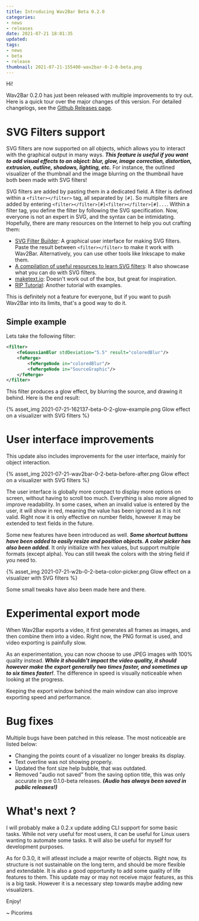 ```yaml
---
title: Introducing Wav2Bar Beta 0.2.0
categories:
- news
- releases
date: 2021-07-21 18:01:35
updated:
tags:
- news
- beta
- release
thumbnail: 2021-07-21-155400-wav2bar-0-2-0-beta.png
---
```



Hi!

Wav2Bar 0.2.0 has just been released with multiple improvements to try out. Here is a quick tour over the major changes of this version. For detailed changelogs, see the [Github Releases page](https://github.com/Picorims/wav2bar/releases/tag/v0.1.2 "Wav2Bar 0.2.0 changelogs").

# SVG Filters support

SVG filters are now supported on all objects, which allows you to interact with the graphical output in many ways. ***This feature is useful if you want to add visual effects to an object: blur, glow, image correction, distortion, extrusion, outline, shadows, lighting, etc.*** For instance, the outlined visualizer of the thumbnail and the image blurring on the thumbnail have both been made with SVG filters!

SVG filters are added by pasting them in a dedicated field. A filter is defined within a `<filter></filter>` tag, all separated by `[#]`. So multiple filters are added by entering `<filter></filter>[#]<filter></filter>[#]...`. Within a filter tag, you define the filter by following the SVG specification. Now, everyone is not an expert in SVG, and the syntax can be intimidating. Hopefully, there are many resources on the Internet to help you out crafting them:

- [SVG Filter Builder](https://svgfilters.com/): A graphical user interface for making SVG filters. Paste the result between `<filter></filter>` to make it work with Wav2Bar. Alternatively, you can use other tools like Inkscape to make them.
- [A compilation of useful resources to learn SVG filters](https://speckyboy.com/svg-filter-tutorials/ "The 10 Best SVG Filter Resources & Tutorials"): It also showcase what you can do with SVG filters.
- [maketext.io](https://maketext.io/): Doesn't work out of the box, but great for inspiration.
- [RIP Tutorial](https://riptutorial.com/svg/topic/3262/filters): Another tutorial with examples.

This is definitely not a feature for everyone, but if you want to push Wav2Bar into its limits, that's a good way to do it.

## Simple example

Lets take the following filter:
```svg
<filter>
    <feGaussianBlur stdDeviation="5.5" result="coloredBlur"/>
    <feMerge>
        <feMergeNode in="coloredBlur"/>
        <feMergeNode in="SourceGraphic"/>
    </feMerge> 
</filter>
```
This filter produces a glow effect, by blurring the source, and drawing it behind. Here is the end result:

{% asset_img 2021-07-21-162137-beta-0-2-glow-example.png Glow effect on a visualizer with SVG filters %}

# User interface improvements

This update also includes improvements for the user interface, mainly for object interaction.

{% asset_img 2021-07-21-wav2bar-0-2-beta-before-after.png Glow effect on a visualizer with SVG filters %}

The user interface is globally more compact to display more options on screen, without having to scroll too much. Everything is also more aligned to improve readability. In some cases, when an invalid value is entered by the user, it will show in red, meaning the value has been ignored as it is not valid. Right now it is only effective on number fields, however it may be extended to text fields in the future.

Some new features have been introduced as well. ***Some shortcut buttons have been added to easily resize and position objects. A color picker has also been added.*** It only initialize with hex values, but support multiple formats (except alpha). You can still tweak the colors with the string field if you need to.

{% asset_img 2021-07-21-w2b-0-2-beta-color-picker.png Glow effect on a visualizer with SVG filters %}

Some small tweaks have also been made here and there.

# Experimental export mode

When Wav2Bar exports a video, it first generates all frames as images, and then combine them into a video. Right now, the PNG format is used, and video exporting is painfully slow.

As an experimentation, you can now choose to use JPEG images with 100% quality instead. ***While it shouldn't impact the video quality, it should however make the export generally two times faster, and sometimes up to six times faster!***. The difference in speed is visually noticeable when looking at the progress.

Keeping the export window behind the main window can also improve exporting speed and performance.

# Bug fixes

Multiple bugs have been patched in this release. The most noticeable are listed below:
- Changing the points count of a visualizer no longer breaks its display.
- Text overline was not showing properly.
- Updated the font size help bubble, that was outdated.
- Removed "audio not saved" from the saving option title, this was only accurate in pre 0.1.0-beta releases. ***(Audio has always been saved in public releases!)***

# What's next ?

I will probably make a 0.2.x update adding CLI support for some basic tasks. While not very useful for most users, it can be useful for Linux users wanting to automate some tasks. It will also be useful for myself for development purposes.

As for 0.3.0, it will atleast include a major rewrite of objects. Right now, its structure is not sustainable on the long term, and should be more flexible and extendable. It is also a good opportunity to add some quality of life features to them. This update may or may not receive major features, as this is a big task. However it is a necessary step towards maybe adding new visualizers.

Enjoy!

~ Picorims